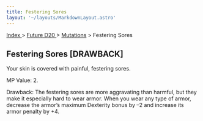 ```yaml
---
title: Festering Sores
layout: '~/layouts/MarkdownLayout.astro'
---
```


[ Index ](/) > [ Future D20 ](/future.d20.srd) > [Mutations](/future.d20.srd/mutations) > Festering Sores

## Festering Sores [DRAWBACK]

Your skin is covered with painful, festering sores.

MP Value: 2.

Drawback: The festering sores are more aggravating than harmful, but they make
it especially hard to wear armor. When you wear any type of armor, decrease
the armor’s maximum Dexterity bonus by –2 and increase its armor penalty by
+4.

